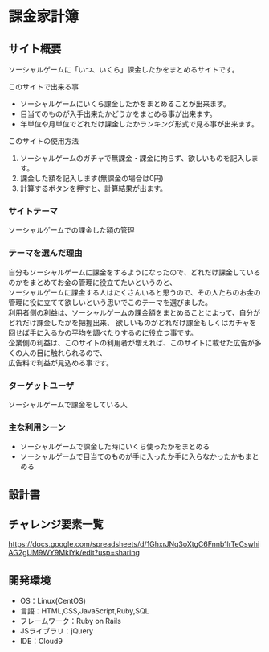 # 課金家計簿

## サイト概要
ソーシャルゲームに「いつ、いくら」課金したかをまとめるサイトです。

このサイトで出来る事
- ソーシャルゲームにいくら課金したかをまとめることが出来ます。
- 目当てのものが入手出来たかどうかをまとめる事が出来ます。
- 年単位や月単位でどれだけ課金したかランキング形式で見る事が出来ます。

このサイトの使用方法
1. ソーシャルゲームのガチャで無課金・課金に拘らず、欲しいものを記入します。
2. 課金した額を記入します(無課金の場合は0円)
3. 計算するボタンを押すと、計算結果が出ます。


### サイトテーマ
ソーシャルゲームでの課金した額の管理

### テーマを選んだ理由
自分もソーシャルゲームに課金をするようになったので、どれだけ課金しているのかをまとめてお金の管理に役立てたいというのと、  
ソーシャルゲームに課金する人はたくさんいると思うので、その人たちのお金の管理に役に立てて欲しいという思いでこのテーマを選びました。  
利用者側の利益は、ソーシャルゲームの課金額をまとめることによって、自分がどれだけ課金したかを把握出来、
欲しいものがどれだけ課金もしくはガチャを回せば手に入るかの平均を調べたりするのに役立つ事です。  
企業側の利益は、このサイトの利用者が増えれば、このサイトに載せた広告が多くの人の目に触れられるので、  
広告料で利益が見込める事です。

### ターゲットユーザ
ソーシャルゲームで課金をしている人

### 主な利用シーン
- ソーシャルゲームで課金した時にいくら使ったかをまとめる
- ソーシャルゲームで目当てのものが手に入ったか手に入らなかったかもまとめる

## 設計書


## チャレンジ要素一覧
https://docs.google.com/spreadsheets/d/1GhxrJNq3oXtgC6Fnnb1lrTeCswhiAG2gUM9WY9MkIYk/edit?usp=sharing

## 開発環境
- OS：Linux(CentOS)
- 言語：HTML,CSS,JavaScript,Ruby,SQL
- フレームワーク：Ruby on Rails
- JSライブラリ：jQuery
- IDE：Cloud9